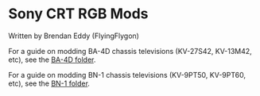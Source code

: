 # Sony CRT RGB Mods

Written by Brendan Eddy (FlyingFlygon)

For a guide on modding BA-4D chassis televisions (KV-27S42, KV-13M42, etc), see the [BA-4D folder](BA-4D/README.md).

For a guide on modding BN-1 chassis televisions (KV-9PT50, KV-9PT60, etc), see the [BN-1 folder](BN-1/README.md).
